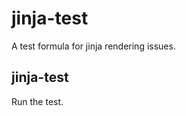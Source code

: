 jinja-test
==========

A test formula for jinja rendering issues.

jinja-test
----------

Run the test.
